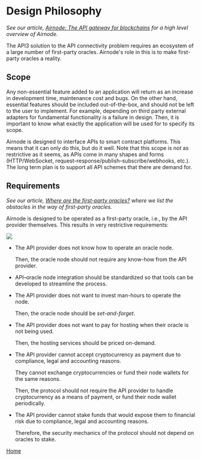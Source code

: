 # Design Philosophy

_See our article,_ [_Airnode: The API gateway for blockchains_](https://medium.com/api3/airnode-the-api-gateway-for-blockchains-8b07ff136840) _for a high level overview of Airnode._

The API3 solution to the API connectivity problem requires an ecosystem of a large number of first-party oracles. Airnode's role in this is to make first-party oracles a reality.

## Scope

Any non-essential feature added to an application will return as an increase in development time, maintenance cost and bugs. On the other hand, essential features should be included out-of-the-box, and should not be left to the user to implement. For example, depending on third party external adapters for fundamental functionality is a failure in design. Then, it is important to know what exactly the application will be used for to specify its scope.

Airnode is designed to interface APIs to smart contract platforms. This means that it can only do this, but do it well. Note that this scope is not as restrictive as it seems, as APIs come in many shapes and forms \(HTTP/WebSocket, request–response/publish–subscribe/webhooks, etc.\). The long term plan is to support all API schemes that there are demand for.

## Requirements

_See our article,_ [_Where are the first-party oracles?_](https://medium.com/api3/where-are-the-first-party-oracles-5078cebaf17) _where we list the obstacles in the way of first-party oracles._

Airnode is designed to be operated as a first-party oracle, i.e., by the API provider themselves. This results in very restrictive requirements:

![](https://github.com/clc-group/api3-docs/raw/master/figures/airnode.png)

* The API provider does not know how to operate an oracle node.

  Then, the oracle node should not require any know-how from the API provider.

* API–oracle node integration should be standardized so that tools can be developed to streamline the process.
* The API provider does not want to invest man-hours to operate the node.

  Then, the oracle node should be _set-and-forget_.

* The API provider does not want to pay for hosting when their oracle is not being used.

  Then, the hosting services should be priced on-demand.

* The API provider cannot accept cryptocurrency as payment due to compliance, legal and accounting reasons.

  They cannot exchange cryptocurrencies or fund their node wallets for the same reasons.

  Then, the protocol should not require the API provider to handle cryptocurrency as a means of payment, or fund their node wallet periodically.

* The API provider cannot stake funds that would expose them to financial risk due to compliance, legal and accounting reasons.

  Therefore, the security mechanics of the protocol should not depend on oracles to stake.

[Home](/README.md#airnode)

